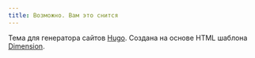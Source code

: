 ```yaml
---
title: Возможно. Вам это снится
---
```


Тема для генератора сайтов [Hugo](https://gohugo.io/). Создана на основе HTML шаблона [Dimension](https://html5up.net/dimension/).
